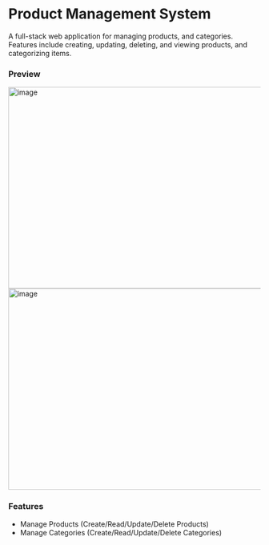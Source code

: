 # Product Management System

A full-stack web application for managing products, and categories. Features include creating, updating, deleting, and viewing products, and categorizing items.

### Preview
<img width="943" height="402" alt="image" src="https://github.com/user-attachments/assets/1f6c9b62-aa23-458f-b6f9-f51880593efe" />
<img width="943" height="402" alt="image" src="https://github.com/user-attachments/assets/41b4418a-7983-4d86-b75e-c7e7000de5c6" />

### Features
- Manage Products (Create/Read/Update/Delete Products)
- Manage Categories (Create/Read/Update/Delete Categories)


